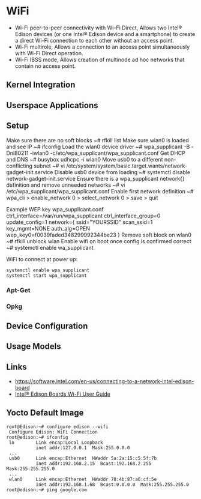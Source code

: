 WiFi
==

- Wi-Fi peer-to-peer connectivity with Wi-Fi Direct, Allows two Intel® Edison devices (or one Intel® Edison device and a smartphone) to create a direct Wi-Fi connection to each other without an access point.
- Wi-Fi multirole, Allows a connection to an access point simultaneously with Wi-Fi Direct operation. 
- Wi-Fi IBSS mode, Allows creation of multinode ad hoc networks that contain no access point.

## Kernel Integration
## Userspace Applications
## Setup

Make sure there are no soft blocks
    ~# rfkill list
Make sure wlan0 is loaded and see IP
    ~# ifconfig
Load the wlan0 device driver
    ~# wpa_supplicant -B -Dnl80211 -iwlan0 -c/etc/wpa_supplicant/wpa_supplicant.conf
Get DHCP and DNS
    ~# busybox udhcpc -i wlan0
Move usb0 to a different non-conflicting subnet
    ~# vi /etc/system/system/basic.target.wants/network-gadget-init.service
Disable usb0 device from loading
    ~# systemctl disable network-gadget-init.service
Ensure there is a wpa_supplicant network{} definition and remove unneeded networks
    ~# vi /etc/wpa_supplicant/wpa_supplicant.conf
Enable first network definition
    ~# wpa_cli
         > enable_network 0
         > select_network 0
         > save
         > quit
 
 
Example WEP key wpa_supplicant.conf
ctrl_interface=/var/run/wpa_supplicant
ctrl_interface_group=0
update_config=1
network={
     ssid="YOURSSID"
     scan_ssid=1
     key_mgmt=NONE
     auth_alg=OPEN
     wep_key0=f0039faded348299992344be23
}
Remove soft block on wlan0
    ~# rfkill unblock wlan
Enable wifi on boot once config is confirmed correct
    ~# systemctl enable wa_supplicant

WiFi to connect at power up:

    systemctl enable wpa_supplicant
    systemctl start wpa_supplicant

### Apt-Get
### Opkg
## Device Configuration
## Usage Models
## Links

- https://software.intel.com/en-us/connecting-to-a-network-intel-edison-board
- [Intel® Edison Boards
Wi-Fi User Guide](http://www.intel.com/support/edison/sb/CS-035380.htm)

## Yocto Default Image

    root@Edison:~# configure_edison --wifi
     Configure Edison: WiFi Connection
    root@edison:~# ifconfig
     lo        Link encap:Local Loopback
               inet addr:127.0.0.1  Mask:255.0.0.0
     ...
     usb0      Link encap:Ethernet  HWaddr 5a:2a:15:c5:5f:7b
               inet addr:192.168.2.15  Bcast:192.168.2.255  Mask:255.255.255.0
     ...
     wlan0     Link encap:Ethernet  HWaddr 78:4b:87:a6:cf:5e
               inet addr:192.168.1.68  Bcast:0.0.0.0  Mask:255.255.255.0
    root@edison:~# ping google.com



